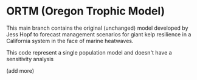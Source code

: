 # ORTM (Oregon Trophic Model)


This main branch contains the original (unchanged) model developed by Jess Hopf to 
forecast management scenarios for giant kelp resilience in a California system in the face of marine heatwaves.

This code represent a single population model and doesn't have a sensitivity analysis 

(add more)

